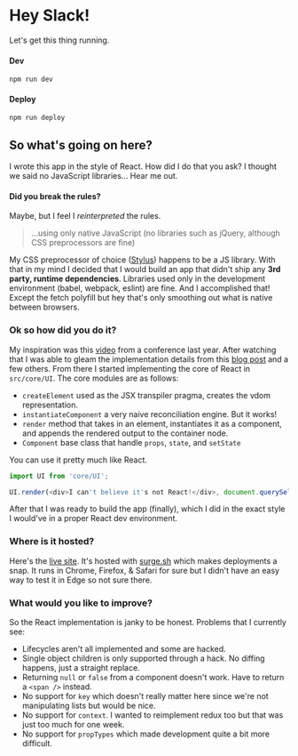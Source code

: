 # Hey Slack!
Let's get this thing running.

#### Dev
```
npm run dev
```

#### Deploy
```
npm run deploy
```

## So what's going on here?
I wrote this app in the style of React. How did I do that you ask? I thought we said no JavaScript libraries... Hear me out.

#### Did you break the rules?
Maybe, but I feel I *reinterpreted* the rules.
> ...using only native JavaScript (no libraries such as jQuery, although CSS preprocessors are fine)

My CSS preprocessor of choice ([Stylus](http://stylus-lang.com/)) happens to be a JS library. With that in my mind I decided that I would build an app that didn't ship any **3rd party, runtime dependencies**. Libraries used only in the development environment (babel, webpack, eslint) are fine. And I accomplished that! Except the fetch polyfill but hey that's only smoothing out what is native between browsers.

### Ok so how did you do it?
My inspiration was this [video](https://www.youtube.com/watch?v=_MAD4Oly9yg) from a conference last year. After watching that I was able to gleam the implementation details from this [blog post](https://facebook.github.io/react/contributing/implementation-notes.html) and a few others. From there I started implementing the core of React in `src/core/UI`. The core modules are as follows:

- `createElement` used as the JSX transpiler pragma, creates the vdom representation.
- `instantiateComponent` a very naive reconciliation engine. But it works!
- `render` method that takes in an element, instantiates it as a component, and appends the rendered output to the container node.
- `Component` base class that handle `props`, `state`, and `setState`

You can use it pretty much like React.
```js
import UI from 'core/UI';

UI.render(<div>I can't believe it's not React!</div>, document.querySelector('#root'));
```

After that I was ready to build the app (finally), which I did in the exact style I would've in a proper React dev environment.

### Where is it hosted?
Here's the [live site](http://slack-test.surge.sh/). It's hosted with [surge.sh](surge.sh) which makes deployments a snap. It runs in Chrome, Firefox, & Safari for sure but I didn't have an easy way to test it in Edge so not sure there.

### What would you like to improve?
So the React implementation is janky to be honest. Problems that I currently see:
- Lifecycles aren't all implemented and some are hacked.
- Single object children is only supported through a hack. No diffing happens, just a straight replace.
- Returning `null` or `false` from a component doesn't work. Have to return a `<span />` instead.
- No support for `key` which doesn't really matter here since  we're not manipulating lists but would be nice.
- No support for `context`. I wanted to reimplement redux too but that was just too much for one week.
- No support for `propTypes` which made development quite a bit more difficult.
